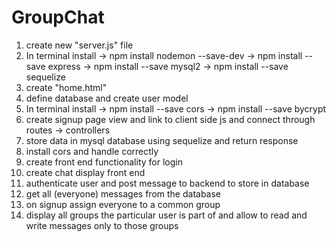 # GroupChat
1. create new "server.js" file
2. In terminal install 
-> npm install nodemon --save-dev
-> npm install --save express
-> npm install --save mysql2
-> npm install --save sequelize
3. create "home.html"
4. define database and create user model
5. In terminal install
-> npm install --save cors
-> npm install --save bycrypt
6. create signup page view and link to client side js and connect through routes -> controllers
7. store data in mysql database using sequelize and return response 
8. install cors and handle correctly
9. create front end functionality for login
10. create chat display front end 
11. authenticate user and post message to backend to store in database 
12. get all (everyone) messages from the database
13. on signup assign everyone to a common group
14. display all groups the particular user is part of and allow to read and write messages only to those groups